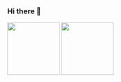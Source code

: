 ### Hi there 👋
<a href="https://github.com/anuraghazra/github-readme-stats">
   <img align="left" height="120px" src="https://github-readme-stats.vercel.app/api?username=S-Koiso&count_private=true&show_icons=true&theme=monokai" />
</a>
<a href="https://github.com/anuraghazra/github-readme-stats">
   <img align="left" height="120px" src="https://github-readme-stats.vercel.app/api/pin/?username=S-Koiso&repo=opa-deworming&theme=monokai" />
</a>

<!--
  <a href="https://github.com/anuraghazra/github-readme-stats">
    <img align="left" src="https://github-readme-stats.vercel.app/api/top-langs/?username=S-Koiso&layout=compact&theme=monokai" />
  </a>
<p align="left"> 
  <a href="https://github.com/S-Koiso/S-Koiso/">
    <img src="https://komarev.com/ghpvc/?username=S-Koiso" alt="S-Koiso" />
  </a>
</p>

-->

<!--
**S-Koiso/S-Koiso** is a ✨ _special_ ✨ repository because its `README.md` (this file) appears on your GitHub profile.

Here are some ideas to get you started:

- 🔭 I’m currently working on ...
- 🌱 I’m currently learning ...
- 👯 I’m looking to collaborate on ...
- 🤔 I’m looking for help with ...
- 💬 Ask me about ...
- 📫 How to reach me: ...
- 😄 Pronouns: ...
- ⚡ Fun fact: ...
-->
